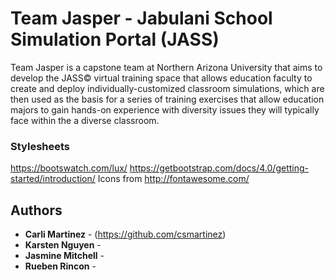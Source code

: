 # Team Jasper - Jabulani School Simulation Portal (JASS)

Team Jasper is a capstone team at Northern Arizona University that aims to develop the JASS© virtual training space that allows education faculty to create and deploy individually-customized classroom simulations, which are then used as the basis for a series of training exercises that allow education majors to gain hands-on experience with diversity issues they will typically face within the a diverse classroom.

### Stylesheets

https://bootswatch.com/lux/
https://getbootstrap.com/docs/4.0/getting-started/introduction/
Icons from http://fontawesome.com/

## Authors

* **Carli Martinez** - (https://github.com/csmartinez)
* **Karsten Nguyen** -
* **Jasmine Mitchell** -
* **Rueben Rincon** -
